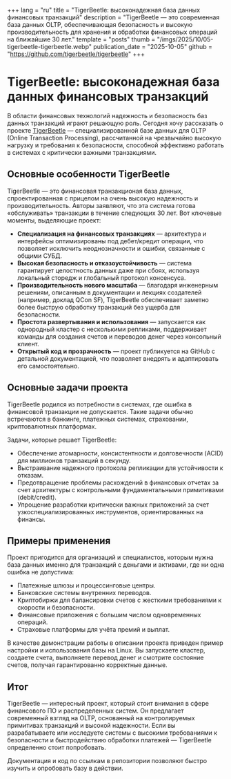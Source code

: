 +++
lang = "ru"
title = "TigerBeetle: высоконадежная база данных финансовых транзакций"
description = "TigerBeetle — это современная база данных OLTP, обеспечивающая безопасность и высокую производительность для хранения и обработки финансовых операций на ближайшие 30 лет."
template = "posts"
thumb = "/imgs/2025/10/05-tigerbeetle-tigerbeetle.webp"
publication_date = "2025-10-05"
github = "https://github.com/tigerbeetle/tigerbeetle"
+++

# TigerBeetle: высоконадежная база данных финансовых транзакций

В области финансовых технологий надежность и безопасность баз данных транзакций играют решающую роль. Сегодня хочу рассказать о проекте [TigerBeetle](https://github.com/tigerbeetle/tigerbeetle) — специализированной базе данных для OLTP (Online Transaction Processing), рассчитанной на чрезвычайно высокую нагрузку и требования к безопасности, способной эффективно работать в системах с критически важными транзакциями.

## Основные особенности TigerBeetle

TigerBeetle — это финансовая транзакционая база данных, спроектированная с прицелом на очень высокую надежность и производительность. Авторы заявляют, что эта система готова «обслуживать» транзакции в течение следующих 30 лет. Вот ключевые моменты, выделяющие проект:

- **Специализация на финансовых транзакциях** — архитектура и интерфейсы оптимизированы под дебет/кредит операции, что позволяет исключить неоднозначности и ошибки, связанные с общими СУБД.
- **Высокая безопасность и отказоустойчивость** — система гарантирует целостность данных даже при сбоях, используя локальный сторедж и глобальный протокол консенсуса.
- **Производительность нового масштаба** — благодаря инженерным решениям, описанным в документации и лекциях создателей (например, доклад QCon SF), TigerBeetle обеспечивает заметно более быструю обработку транзакций без ущерба для безопасности.
- **Простота развертывания и использования** — запускается как однородный кластер с несколькими репликами, поддерживает команды для создания счетов и переводов денег через консольный клиент.
- **Открытый код и прозрачность** — проект публикуется на GitHub с детальной документацией, что позволяет внедрять и адаптировать его самостоятельно.

## Основные задачи проекта

TigerBeetle родился из потребности в системах, где ошибка в финансовой транзакции не допускается. Такие задачи обычно встречаются в банкинге, платежных системах, страховании, криптовалютных платформах.

Задачи, которые решает TigerBeetle:

- Обеспечение атомарности, консистентности и долговечности (ACID) для миллионов транзакций в секунду.
- Выстраивание надежного протокола репликации для устойчивости к отказам.
- Предотвращение проблемы расхождений в финансовых отчетах за счет архитектуры с контрольными фундаментальными примитивами (debit/credit).
- Упрощение разработки критически важных приложений за счет узкоспециализированных инструментов, ориентированных на финансы.

## Примеры применения

Проект пригодится для организаций и специалистов, которым нужна база данных именно для транзакций с деньгами и активами, где ни одна ошибка не допустима:

- Платежные шлюзы и процессинговые центры.
- Банковские системы внутренних переводов.
- Криптобиржи для балансировки счетов с жесткими требованиями к скорости и безопасности.
- Финансовые приложения с большим числом одновременных операций.
- Страховые платформы для учёта премий и выплат.

В качестве демонстрации работы в описании проекта приведен пример настройки и использования базы на Linux. Вы запускаете кластер, создаете счета, выполняете перевод денег и смотрите состояние счетов, получая гарантированно корректные данные.

## Итог

TigerBeetle — интересный проект, который стоит внимания в сфере финансового ПО и распределенных систем. Он предлагает современный взгляд на OLTP, основанный на контролируемых примитивах транзакций и высокой надежности. Если вы разрабатываете или исследуете системы с высокими требованиями к безопасности и быстродействию обработки платежей — TigerBeetle определенно стоит попробовать.

Документация и код по ссылкам в репозитории позволяют быстро изучить и опробовать базу в действии.